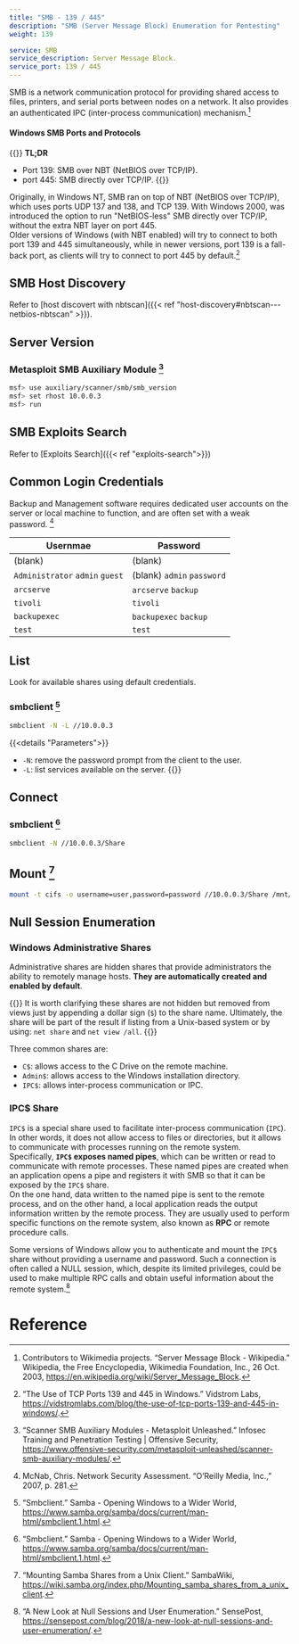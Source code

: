 ```yaml
---
title: "SMB - 139 / 445"
description: "SMB (Server Message Block) Enumeration for Pentesting"
weight: 139

service: SMB
service_description: Server Message Block.
service_port: 139 / 445
---
```

SMB is a network communication protocol for providing shared access to files, printers, and serial ports between nodes on a network. It also provides an authenticated IPC (inter-process communication) mechanism.[^wiki-smb]

#### Windows SMB Ports and Protocols

{{<hint info>}}
**TL;DR**
- Port 139: SMB over NBT (NetBIOS over TCP/IP).
- port 445: SMB directly over TCP/IP.
{{</hint>}}

Originally, in Windows NT, SMB ran on top of NBT (NetBIOS over TCP/IP), which uses ports UDP 137 and 138, and TCP 139. With Windows 2000, was introduced the option to run "NetBIOS-less" SMB directly over TCP/IP, without the extra NBT layer on port 445.  
Older versions of Windows (with NBT enabled) will try to connect to both port 139 and 445 simultaneously, while in newer versions, port 139 is a fall-back port, as clients will try to connect to port 445 by default.[^vidstrom-smb-ports]

## SMB Host Discovery

Refer to [host discovert with nbtscan]({{< ref "host-discovery#nbtscan---netbios-nbtscan" >}}).

## Server Version

### Metasploit SMB Auxiliary Module [^metasploit-smb-auxiliary-module]

```sh
msf> use auxiliary/scanner/smb/smb_version
msf> set rhost 10.0.0.3
msf> run
```

## SMB Exploits Search

Refer to [Exploits Search]({{< ref "exploits-search">}})

## Common Login Credentials

Backup and Management software requires dedicated user accounts on the server or local machine to function, and are often set with a weak password. [^mcnab-nsa]

| Usernmae | Password |
| -------- | -------- |
| (blank) | (blank) |
| `Administrator` `admin` `guest` | (blank) `admin` `password` |
| `arcserve` | `arcserve` `backup` |
| `tivoli` | `tivoli` |
| `backupexec` | `backupexec` `backup` |
| `test` | `test` |

## List

Look for available shares using default credentials.

### smbclient [^smbclient]
```sh
smbclient -N -L //10.0.0.3
```
{{<details "Parameters">}}
- `-N`: remove the password prompt from the client to the user.
- `-L`: list services available on the server.
{{</details>}}

## Connect

### smbclient [^smbclient]
```sh
smbclient -N //10.0.0.3/Share
```

## Mount [^mount-smb]

```sh
mount -t cifs -o username=user,password=password //10.0.0.3/Share /mnt/share
```

## Null Session Enumeration

### Windows Administrative Shares

Administrative shares are hidden shares that provide administrators the ability to remotely manage hosts. **They are automatically created and enabled by default**.  

{{<hint info>}}
It is worth clarifying these shares are not hidden but removed from views just by appending a dollar sign (`$`) to the share name. Ultimately, the share will be part of the result if listing from a Unix-based system or by using: `net share` and `net view /all`.
{{</hint>}}

Three common shares are:
- `C$`: allows access to the C Drive on the remote machine. 
- `Admin$`: allows access to the Windows installation directory.
- `IPC$`: allows inter-process communication or IPC.

### IPC$ Share

`IPC$` is a special share used to facilitate inter-process communication (`IPC`). In other words, it does not allow access to files or directories, but it allows to communicate with processes running on the remote system.   
Specifically, **`IPC$` exposes named pipes**, which can be written or read to communicate with remote processes. These named pipes are created when an application opens a pipe and registers it with SMB so that it can be exposed by the `IPC$` share.  
On the one hand, data written to the named pipe is sent to the remote process, and on the other hand, a local application reads the output information written by the remote process. They are usually used to perform specific functions on the remote system, also known as **RPC** or remote procedure calls.  

Some versions of Windows allow you to authenticate and mount the `IPC$` share without providing a username and password. Such a connection is often called a NULL session, which, despite its limited privileges, could be used to make multiple RPC calls and obtain useful information about the remote system.[^sensepost-ipc]


# Reference

[^wiki-smb]: Contributors to Wikimedia projects. “Server Message Block - Wikipedia.” Wikipedia, the Free Encyclopedia, Wikimedia Foundation, Inc., 26 Oct. 2003, https://en.wikipedia.org/wiki/Server_Message_Block.
[^vidstrom-smb-ports]: “The Use of TCP Ports 139 and 445 in Windows.” Vidstrom Labs, https://vidstromlabs.com/blog/the-use-of-tcp-ports-139-and-445-in-windows/.
[^metasploit-smb-auxiliary-module]: “Scanner SMB Auxiliary Modules - Metasploit Unleashed.” Infosec Training and Penetration Testing | Offensive Security, https://www.offensive-security.com/metasploit-unleashed/scanner-smb-auxiliary-modules/.
[^mcnab-nsa]: McNab, Chris. Network Security Assessment. “O’Reilly Media, Inc.,” 2007, p. 281.
[^smbclient]: “Smbclient.” Samba - Opening Windows to a Wider World, https://www.samba.org/samba/docs/current/man-html/smbclient.1.html.
[^sensepost-ipc]: “A New Look at Null Sessions and User Enumeration.” SensePost, https://sensepost.com/blog/2018/a-new-look-at-null-sessions-and-user-enumeration/.
[^mount-smb]: “Mounting Samba Shares from a Unix Client.” SambaWiki, https://wiki.samba.org/index.php/Mounting_samba_shares_from_a_unix_client.
